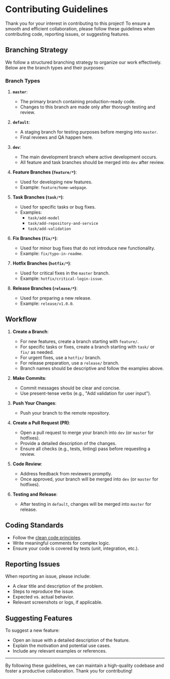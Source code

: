 # Contributing Guidelines

Thank you for your interest in contributing to this project! To ensure a smooth and efficient collaboration, please follow these guidelines when contributing code, reporting issues, or suggesting features.

## Branching Strategy
We follow a structured branching strategy to organize our work effectively. Below are the branch types and their purposes:

### Branch Types
1. **`master`**:
   - The primary branch containing production-ready code.
   - Changes to this branch are made only after thorough testing and review.

2. **`default`**:
   - A staging branch for testing purposes before merging into `master`.
   - Final reviews and QA happen here.

3. **`dev`**:
   - The main development branch where active development occurs.
   - All feature and task branches should be merged into `dev` after review.

4. **Feature Branches (`feature/*`)**:
   - Used for developing new features.
   - Example: `feature/home-webpage`.

5. **Task Branches (`task/*`)**:
   - Used for specific tasks or bug fixes.
   - Examples:
     - `task/add-model`
     - `task/add-repository-and-service`
     - `task/add-validation`

6. **Fix Branches (`fix/*`)**:
   - Used for minor bug fixes that do not introduce new functionality.
   - Example: `fix/typo-in-readme`.

7. **Hotfix Branches (`hotfix/*`)**:
   - Used for critical fixes in the `master` branch.
   - Example: `hotfix/critical-login-issue`.

8. **Release Branches (`release/*`)**:
   - Used for preparing a new release.
   - Example: `release/v1.0.0`.

## Workflow
1. **Create a Branch**:
   - For new features, create a branch starting with `feature/`.
   - For specific tasks or fixes, create a branch starting with `task/` or `fix/` as needed.
   - For urgent fixes, use a `hotfix/` branch.
   - For release preparation, use a `release/` branch.
   - Branch names should be descriptive and follow the examples above.

2. **Make Commits**:
   - Commit messages should be clear and concise.
   - Use present-tense verbs (e.g., "Add validation for user input").

3. **Push Your Changes**:
   - Push your branch to the remote repository.

4. **Create a Pull Request (PR)**:
   - Open a pull request to merge your branch into `dev` (or `master` for hotfixes).
   - Provide a detailed description of the changes.
   - Ensure all checks (e.g., tests, linting) pass before requesting a review.

5. **Code Review**:
   - Address feedback from reviewers promptly.
   - Once approved, your branch will be merged into `dev` (or `master` for hotfixes).

6. **Testing and Release**:
   - After testing in `default`, changes will be merged into `master` for release.

## Coding Standards
- Follow the [clean code principles](https://www.goodreads.com/book/show/3735293-clean-code).
- Write meaningful comments for complex logic.
- Ensure your code is covered by tests (unit, integration, etc.).

## Reporting Issues
When reporting an issue, please include:
- A clear title and description of the problem.
- Steps to reproduce the issue.
- Expected vs. actual behavior.
- Relevant screenshots or logs, if applicable.

## Suggesting Features
To suggest a new feature:
- Open an issue with a detailed description of the feature.
- Explain the motivation and potential use cases.
- Include any relevant examples or references.

---
By following these guidelines, we can maintain a high-quality codebase and foster a productive collaboration. Thank you for contributing!
